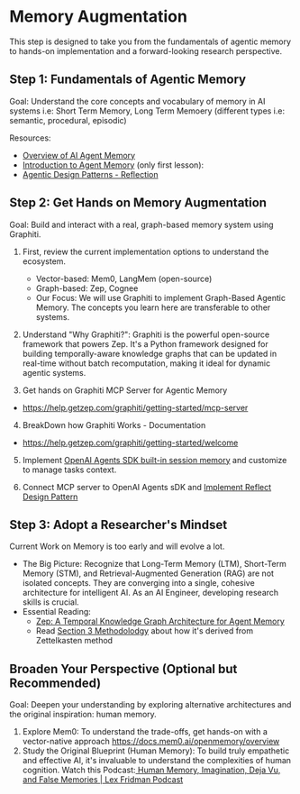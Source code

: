 # Memory Augmentation

This step is designed to take you from the fundamentals of agentic memory to hands-on implementation and a forward-looking research perspective.

## Step 1: Fundamentals of Agentic Memory

Goal: Understand the core concepts and vocabulary of memory in AI systems i.e: Short Term Memory, Long Term Memoery (different types i.e: semantic, procedural, episodic)

Resources:
- [Overview of AI Agent Memory](https://www.ibm.com/think/topics/ai-agent-memory)
- [Introduction to Agent Memory](https://www.deeplearning.ai/short-courses/long-term-agentic-memory-with-langgraph/) (only first lesson):
- [Agentic Design Patterns - Reflection](https://www.deeplearning.ai/the-batch/agentic-design-patterns-part-2-reflection/)

## Step 2: Get Hands on Memory Augmentation

Goal: Build and interact with a real, graph-based memory system using Graphiti.

1. First, review the current implementation options to understand the ecosystem.
    - Vector-based: Mem0, LangMem (open-source)
    - Graph-based: Zep, Cognee
    - Our Focus: We will use Graphiti to implement Graph-Based Agentic Memory. The concepts you learn here are transferable to other systems.

2. Understand "Why Graphiti?": Graphiti is the powerful open-source framework that powers Zep. It's a Python framework designed for building temporally-aware knowledge graphs that can be updated in real-time without batch recomputation, making it ideal for dynamic agentic systems.

3. Get hands on Graphiti MCP Server for Agentic Memory
- https://help.getzep.com/graphiti/getting-started/mcp-server 

4. BreakDown how Graphiti Works - Documentation
- https://help.getzep.com/graphiti/getting-started/welcome

5. Implement [OpenAI Agents SDK built-in session memory](https://openai.github.io/openai-agents-python/sessions/) and customize to manage tasks context.

6. Connect MCP server to OpenAI Agents sDK and [Implement Reflect Design Pattern](https://www.deeplearning.ai/the-batch/agentic-design-patterns-part-2-reflection/)

## Step 3: Adopt a Researcher's Mindset
Current Work on Memory is too early and will evolve a lot. 

- The Big Picture: Recognize that Long-Term Memory (LTM), Short-Term Memory (STM), and Retrieval-Augmented Generation (RAG) are not isolated concepts. They are converging into a single, cohesive architecture for intelligent AI. As an AI Engineer, developing research skills is crucial.
- Essential Reading:
    - [Zep: A Temporal Knowledge Graph Architecture for Agent Memory](https://arxiv.org/abs/2501.13956)
    - Read [Section 3 Methodolodgy](https://arxiv.org/html/2502.12110v10) about how it's derived from Zettelkasten method

## Broaden Your Perspective (Optional but Recommended)
Goal: Deepen your understanding by exploring alternative architectures and the original inspiration: human memory.

1. Explore Mem0: To understand the trade-offs, get hands-on with a vector-native approach ⁠https://docs.mem0.ai/openmemory/overview 
2. Study the Original Blueprint (Human Memory): To build truly empathetic and effective AI, it's invaluable to understand the complexities of human cognition. Watch this Podcast:[ Human Memory, Imagination, Deja Vu, and False Memories | Lex Fridman Podcast](https://www.youtube.com/watch?v=4iuepdI3wCU)